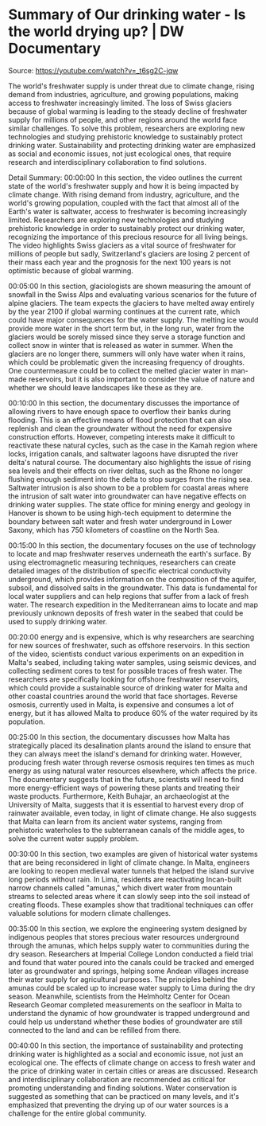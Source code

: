 # Summary of Our drinking water - Is the world drying up? | DW Documentary

Source: https://youtube.com/watch?v=_t6sg2C-jqw

The world's freshwater supply is under threat due to climate change, rising demand from industries, agriculture, and growing populations, making access to freshwater increasingly limited. The loss of Swiss glaciers because of global warming is leading to the steady decline of freshwater supply for millions of people, and other regions around the world face similar challenges. To solve this problem, researchers are exploring new technologies and studying prehistoric knowledge to sustainably protect drinking water. Sustainability and protecting drinking water are emphasized as social and economic issues, not just ecological ones, that require research and interdisciplinary collaboration to find solutions.

Detail Summary: 
00:00:00
In this section, the video outlines the current state of the world's freshwater supply and how it is being impacted by climate change. With rising demand from industry, agriculture, and the world's growing population, coupled with the fact that almost all of the Earth's water is saltwater, access to freshwater is becoming increasingly limited. Researchers are exploring new technologies and studying prehistoric knowledge in order to sustainably protect our drinking water, recognizing the importance of this precious resource for all living beings. The video highlights Swiss glaciers as a vital source of freshwater for millions of people but sadly, Switzerland's glaciers are losing 2 percent of their mass each year and the prognosis for the next 100 years is not optimistic because of global warming.

00:05:00
In this section, glaciologists are shown measuring the amount of snowfall in the Swiss Alps and evaluating various scenarios for the future of alpine glaciers. The team expects the glaciers to have melted away entirely by the year 2100 if global warming continues at the current rate, which could have major consequences for the water supply. The melting ice would provide more water in the short term but, in the long run, water from the glaciers would be sorely missed since they serve a storage function and collect snow in winter that is released as water in summer. When the glaciers are no longer there, summers will only have water when it rains, which could be problematic given the increasing frequency of droughts. One countermeasure could be to collect the melted glacier water in man-made reservoirs, but it is also important to consider the value of nature and whether we should leave landscapes like these as they are.

00:10:00
In this section, the documentary discusses the importance of allowing rivers to have enough space to overflow their banks during flooding. This is an effective means of flood protection that can also replenish and clean the groundwater without the need for expensive construction efforts. However, competing interests make it difficult to reactivate these natural cycles, such as the case in the Kamah region where locks, irrigation canals, and saltwater lagoons have disrupted the river delta's natural course. The documentary also highlights the issue of rising sea levels and their effects on river deltas, such as the Rhone no longer flushing enough sediment into the delta to stop surges from the rising sea. Saltwater intrusion is also shown to be a problem for coastal areas where the intrusion of salt water into groundwater can have negative effects on drinking water supplies. The state office for mining energy and geology in Hanover is shown to be using high-tech equipment to determine the boundary between salt water and fresh water underground in Lower Saxony, which has 750 kilometers of coastline on the North Sea.

00:15:00
In this section, the documentary focuses on the use of technology to locate and map freshwater reserves underneath the earth's surface. By using electromagnetic measuring techniques, researchers can create detailed images of the distribution of specific electrical conductivity underground, which provides information on the composition of the aquifer, subsoil, and dissolved salts in the groundwater. This data is fundamental for local water suppliers and can help regions that suffer from a lack of fresh water. The research expedition in the Mediterranean aims to locate and map previously unknown deposits of fresh water in the seabed that could be used to supply drinking water.

00:20:00
energy and is expensive, which is why researchers are searching for new sources of freshwater, such as offshore reservoirs. In this section of the video, scientists conduct various experiments on an expedition in Malta's seabed, including taking water samples, using seismic devices, and collecting sediment cores to test for possible traces of fresh water. The researchers are specifically looking for offshore freshwater reservoirs, which could provide a sustainable source of drinking water for Malta and other coastal countries around the world that face shortages. Reverse osmosis, currently used in Malta, is expensive and consumes a lot of energy, but it has allowed Malta to produce 60% of the water required by its population.

00:25:00
In this section, the documentary discusses how Malta has strategically placed its desalination plants around the island to ensure that they can always meet the island's demand for drinking water. However, producing fresh water through reverse osmosis requires ten times as much energy as using natural water resources elsewhere, which affects the price. The documentary suggests that in the future, scientists will need to find more energy-efficient ways of powering these plants and treating their waste products. Furthermore, Keith Buhajar, an archaeologist at the University of Malta, suggests that it is essential to harvest every drop of rainwater available, even today, in light of climate change. He also suggests that Malta can learn from its ancient water systems, ranging from prehistoric waterholes to the subterranean canals of the middle ages, to solve the current water supply problem.

00:30:00
In this section, two examples are given of historical water systems that are being reconsidered in light of climate change. In Malta, engineers are looking to reopen medieval water tunnels that helped the island survive long periods without rain. In Lima, residents are reactivating Incan-built narrow channels called "amunas," which divert water from mountain streams to selected areas where it can slowly seep into the soil instead of creating floods. These examples show that traditional techniques can offer valuable solutions for modern climate challenges.

00:35:00
In this section, we explore the engineering system designed by indigenous peoples that stores precious water resources underground through the amunas, which helps supply water to communities during the dry season. Researchers at Imperial College London conducted a field trial and found that water poured into the canals could be tracked and emerged later as groundwater and springs, helping some Andean villages increase their water supply for agricultural purposes. The principles behind the amunas could be scaled up to increase water supply to Lima during the dry season. Meanwhile, scientists from the Helmholtz Center for Ocean Research Geomar completed measurements on the seafloor in Malta to understand the dynamic of how groundwater is trapped underground and could help us understand whether these bodies of groundwater are still connected to the land and can be refilled from there.

00:40:00
In this section, the importance of sustainability and protecting drinking water is highlighted as a social and economic issue, not just an ecological one. The effects of climate change on access to fresh water and the price of drinking water in certain cities or areas are discussed. Research and interdisciplinary collaboration are recommended as critical for promoting understanding and finding solutions. Water conservation is suggested as something that can be practiced on many levels, and it's emphasized that preventing the drying up of our water sources is a challenge for the entire global community.

